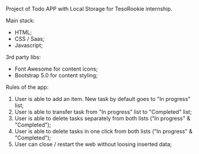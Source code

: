 Project of Todo APP with Local Storage for TesoRookie internship. 

Main stack:
- HTML;
- CSS / Saas;
- Javascript;

3rd party libs:
- Font Awesome for content icons;
- Bootstrap 5.0 for content styling;

Rules of the app: 
1. User is able to add an item. New task by default goes to "In progress" list;
2. User is able to transfer task from "In progress" list to "Completed" list; 
3. User is able to delete tasks separately from both lists ("In progress" & "Completed"); 
4. User is able to delete tasks in one click from both lists ("In progress" & "Completed"); 
5. User can close / restart the web without loosing inserted data;
